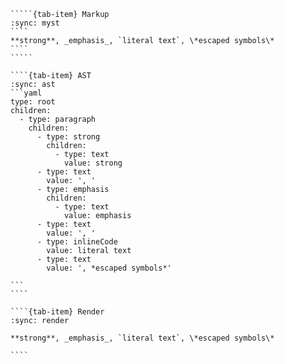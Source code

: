``````{tab-set}
`````{tab-item} Markup
:sync: myst
````
**strong**, _emphasis_, `literal text`, \*escaped symbols\*
````
`````

````{tab-item} AST
:sync: ast
```yaml
type: root
children:
  - type: paragraph
    children:
      - type: strong
        children:
          - type: text
            value: strong
      - type: text
        value: ', '
      - type: emphasis
        children:
          - type: text
            value: emphasis
      - type: text
        value: ', '
      - type: inlineCode
        value: literal text
      - type: text
        value: ', *escaped symbols*'

```
````

````{tab-item} Render
:sync: render

**strong**, _emphasis_, `literal text`, \*escaped symbols\*

````

``````

